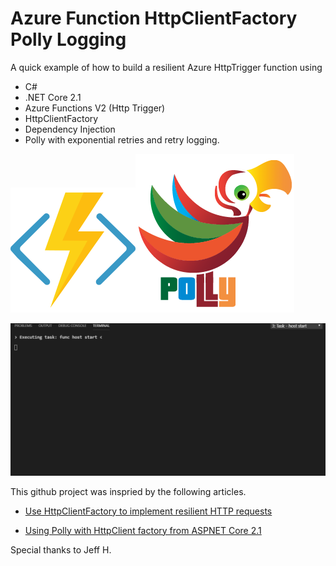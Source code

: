 # Azure Function HttpClientFactory Polly Logging
A quick example of how to build a resilient Azure HttpTrigger function using 

  - C#
  - .NET Core 2.1
  - Azure Functions V2 (Http Trigger)
  - HttpClientFactory 
  - Dependency Injection
  - Polly with exponential retries and retry logging.

![Azure Functions](https://raw.githubusercontent.com/Runamok81/AzureFunctionHttpClientFactoryPollyLogging/master/Images/azure-functions-logo-color-raster.png)![Polly](https://raw.githubusercontent.com/Runamok81/AzureFunctionHttpClientFactoryPollyLogging/master/Images/Polly-Logo%402x.png)

![Example](https://raw.githubusercontent.com/Runamok81/AzureFunctionHttpClientFactoryPollyLogging/master/Images/VSCodeTerminalPollyLog.gif)

This github project was inspried by the following articles.
- [Use HttpClientFactory to implement resilient HTTP requests](https://docs.microsoft.com/en-us/dotnet/architecture/microservices/implement-resilient-applications/use-httpclientfactory-to-implement-resilient-http-requests)

- [Using Polly with HttpClient factory from ASPNET Core 2.1](https://github.com/App-vNext/Polly/wiki/Polly-and-HttpClientFactory#using-polly-with-httpclient-factory-from-aspnet-core-21)

Special thanks to Jeff H.
